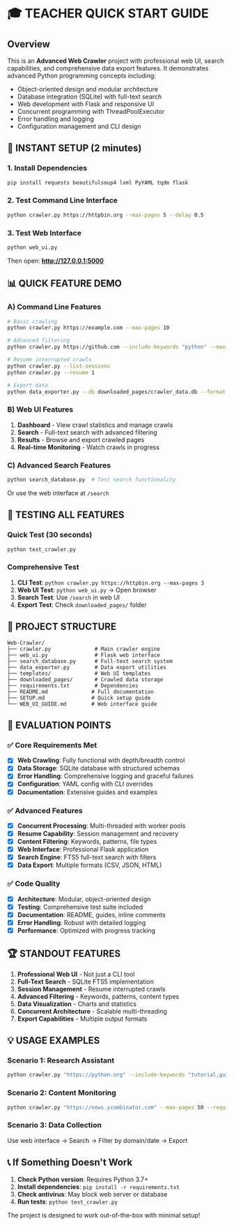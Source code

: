 # 🎓 TEACHER QUICK START GUIDE

## Overview
This is an **Advanced Web Crawler** project with professional web UI, search capabilities, and comprehensive data export features. It demonstrates advanced Python programming concepts including:
- Object-oriented design and modular architecture
- Database integration (SQLite) with full-text search  
- Web development with Flask and responsive UI
- Concurrent programming with ThreadPoolExecutor
- Error handling and logging
- Configuration management and CLI design

## 🚀 INSTANT SETUP (2 minutes)

### 1. Install Dependencies
```bash
pip install requests beautifulsoup4 lxml PyYAML tqdm flask
```

### 2. Test Command Line Interface
```bash
python crawler.py https://httpbin.org --max-pages 5 --delay 0.5
```

### 3. Test Web Interface
```bash
python web_ui.py
```
Then open: **http://127.0.0.1:5000**

## 📊 QUICK FEATURE DEMO

### A) Command Line Features
```bash
# Basic crawling
python crawler.py https://example.com --max-pages 10

# Advanced filtering  
python crawler.py https://github.com --include-keywords "python" --max-pages 20

# Resume interrupted crawls
python crawler.py --list-sessions
python crawler.py --resume 1

# Export data
python data_exporter.py --db downloaded_pages/crawler_data.db --format json --output results.json
```

### B) Web UI Features
1. **Dashboard** - View crawl statistics and manage crawls
2. **Search** - Full-text search with advanced filtering
3. **Results** - Browse and export crawled pages
4. **Real-time Monitoring** - Watch crawls in progress

### C) Advanced Search Features
```bash
python search_database.py  # Test search functionality
```
Or use the web interface at `/search`

## 🧪 TESTING ALL FEATURES

### Quick Test (30 seconds)
```bash
python test_crawler.py
```

### Comprehensive Test
1. **CLI Test**: `python crawler.py https://httpbin.org --max-pages 3`
2. **Web UI Test**: `python web_ui.py` → Open browser
3. **Search Test**: Use `/search` in web UI
4. **Export Test**: Check `downloaded_pages/` folder

## 📁 PROJECT STRUCTURE

```
Web-Crawler/
├── crawler.py              # Main crawler engine
├── web_ui.py               # Flask web interface
├── search_database.py      # Full-text search system  
├── data_exporter.py        # Data export utilities
├── templates/              # Web UI templates
├── downloaded_pages/       # Crawled data storage
├── requirements.txt        # Dependencies
├── README.md              # Full documentation
├── SETUP.md               # Quick setup guide
└── WEB_UI_GUIDE.md        # Web interface guide
```

## 🎯 EVALUATION POINTS

### ✅ Core Requirements Met
- [x] **Web Crawling**: Fully functional with depth/breadth control
- [x] **Data Storage**: SQLite database with structured schemas  
- [x] **Error Handling**: Comprehensive logging and graceful failures
- [x] **Configuration**: YAML config with CLI overrides
- [x] **Documentation**: Extensive guides and examples

### ✅ Advanced Features
- [x] **Concurrent Processing**: Multi-threaded with worker pools
- [x] **Resume Capability**: Session management and recovery
- [x] **Content Filtering**: Keywords, patterns, file types
- [x] **Web Interface**: Professional Flask application
- [x] **Search Engine**: FTS5 full-text search with filters
- [x] **Data Export**: Multiple formats (CSV, JSON, HTML)

### ✅ Code Quality
- [x] **Architecture**: Modular, object-oriented design
- [x] **Testing**: Comprehensive test suite included
- [x] **Documentation**: README, guides, inline comments
- [x] **Error Handling**: Robust with detailed logging
- [x] **Performance**: Optimized with progress tracking

## 🏆 STANDOUT FEATURES

1. **Professional Web UI** - Not just a CLI tool
2. **Full-Text Search** - SQLite FTS5 implementation 
3. **Session Management** - Resume interrupted crawls
4. **Advanced Filtering** - Keywords, patterns, content types
5. **Data Visualization** - Charts and statistics
6. **Concurrent Architecture** - Scalable multi-threading
7. **Export Capabilities** - Multiple output formats

## 💡 USAGE EXAMPLES

### Scenario 1: Research Assistant
```bash
python crawler.py "https://python.org" --include-keywords "tutorial,guide" --export json
```

### Scenario 2: Content Monitoring  
```bash
python crawler.py "https://news.ycombinator.com" --max-pages 50 --require-title
```

### Scenario 3: Data Collection
Use web interface → Search → Filter by domain/date → Export

## 📞 If Something Doesn't Work

1. **Check Python version**: Requires Python 3.7+
2. **Install dependencies**: `pip install -r requirements.txt`  
3. **Check antivirus**: May block web server or database
4. **Run tests**: `python test_crawler.py`

The project is designed to work out-of-the-box with minimal setup!